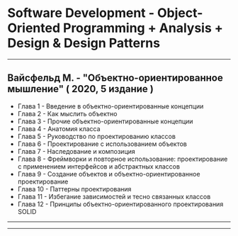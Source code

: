 # Software Development - Object-Oriented Programming + Analysis + Design & Design Patterns

---

## Вайсфельд М. - "Объектно-ориентированное мышление" ( 2020, 5 издание )

* Глава 1 - Введение в объектно-ориентированные концепции
* Глава 2 - Как мыслить объектно
* Глава 3 - Прочие объектно-ориентированные концепции
* Глава 4 - Анатомия класса
* Глава 5 - Руководство по проектированию классов
* Глава 6 - Проектирование с использованием объектов
* Глава 7 - Наследование и композиция
* Глава 8 - Фреймворки и повторное использование: проектирование с применением интерфейсов и абстрактных классов
* Глава 9 - Создание объектов и объектно-ориентированное проектирование
* Глава 10 - Паттерны проектирования
* Глава 11 - Избегание зависимостей и тесно связанных классов
* Глава 12 - Принципы объектно-ориентированного проектирования SOLID

---



---
